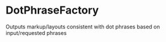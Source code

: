 # DotPhraseFactory
Outputs markup/layouts consistent with dot phrases based on input/requested phrases
